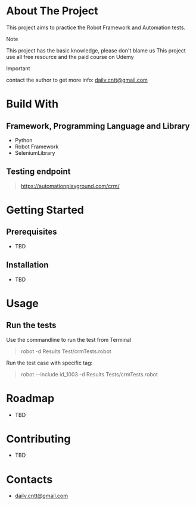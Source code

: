 # About The Project 

This project aims to practice the Robot Framework and Automation tests.
> [!NOTE]
> This project has the basic knowledge, please don't blame us 
> This project use all free resource and the paid course on Udemy 

> [!IMPORTANT]
> contact the author to get more info: dailv.cntt@gmail.com

# Build With 
## Framework, Programming Language and Library
* Python 
* Robot Framework
* SeleniumLibrary
## Testing endpoint
> https://automationplayground.com/crm/

# Getting Started

## Prerequisites  

* TBD

## Installation 

* TBD

# Usage

## Run the tests 

Use the commandline to run the test from Terminal 
>robot -d Results Test/crmTests.robot

Run the test case with specific tag:
>robot --include id_1003 -d Results Tests/crmTests.robot 

# Roadmap 

* TBD

# Contributing 

* TBD

# Contacts 

* dailv.cntt@gmail.com